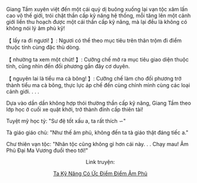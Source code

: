 Giang Tầm xuyên việt đến một cái quỷ dị buông xuống lại vạn tộc xâm lấn cao võ thế giới, trói chặt thần cấp kỹ năng hệ thống, mỗi tăng lên một cảnh giới liền thu hoạch được một cái thần cấp kỹ năng, mà lại đều là không có không nói lý âm phủ kỹ!

【 lấy ra đi ngươi! 】: Ngươi có thể theo mục tiêu trên thân trộm đi điểm thuộc tính cùng đặc thù dòng.

【 nhường ta xem một chút! 】: Cưỡng chế mở ra mục tiêu giao diện thuộc tính, cũng nhìn đến đối phương gần đây cơ duyên.

【 nguyên lai là tiểu ma cà bông! 】: Cưỡng chế làm cho đối phương trở thành tiểu ma cà bông, thực lực áp chế đến cùng chính mình cùng các loại cảnh giới. . . .

Dựa vào dần dần không hợp thói thường thần cấp kỹ năng, Giang Tầm theo lớp học ở cuối xe quật khởi, trở thành đỉnh cấp thiên tài!

Tuyệt mỹ học tỷ: "Sư đệ tốt xấu a, ta rất thích ∽"

Tà giáo giáo chủ: "Như thế âm phủ, không đến ta tà giáo thật đáng tiếc a."

Chư thiên vạn tộc: "Nhân tộc cũng không gì hơn cái này. . . Chạy mau! Âm Phủ Đại Ma Vương đuổi theo tới!"


<div align="center">

Link truyện:

[Ta Kỹ Năng Có Ức Điểm Điểm Âm Phủ](https://truyenchuhub.com/truyen/Toan-Cau-Cao-Vo-Ta-Ky-Nang-Co-c-diem-diem-m-Phu)
</div>
